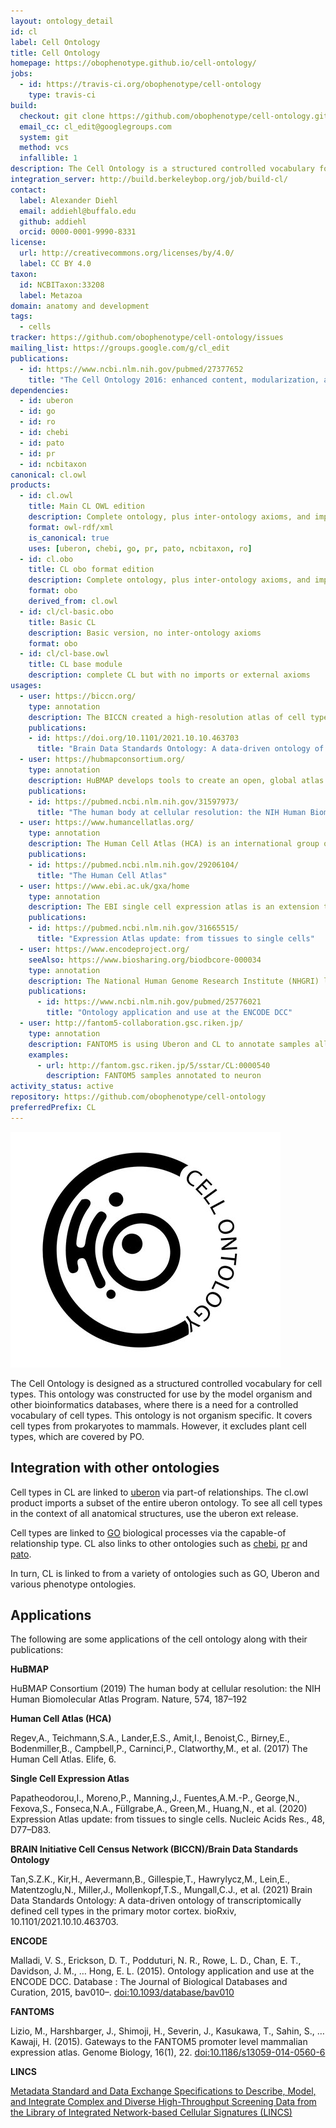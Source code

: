 ```yaml
---
layout: ontology_detail
id: cl
label: Cell Ontology
title: Cell Ontology
homepage: https://obophenotype.github.io/cell-ontology/
jobs:
  - id: https://travis-ci.org/obophenotype/cell-ontology
    type: travis-ci
build:
  checkout: git clone https://github.com/obophenotype/cell-ontology.git
  email_cc: cl_edit@googlegroups.com
  system: git
  method: vcs
  infallible: 1
description: The Cell Ontology is a structured controlled vocabulary for cell types in animals.
integration_server: http://build.berkeleybop.org/job/build-cl/
contact:
  label: Alexander Diehl
  email: addiehl@buffalo.edu
  github: addiehl
  orcid: 0000-0001-9990-8331
license:
  url: http://creativecommons.org/licenses/by/4.0/
  label: CC BY 4.0
taxon:
  id: NCBITaxon:33208
  label: Metazoa
domain: anatomy and development
tags:
  - cells
tracker: https://github.com/obophenotype/cell-ontology/issues
mailing_list: https://groups.google.com/g/cl_edit
publications:
  - id: https://www.ncbi.nlm.nih.gov/pubmed/27377652
    title: "The Cell Ontology 2016: enhanced content, modularization, and ontology interoperability."
dependencies:
  - id: uberon
  - id: go
  - id: ro
  - id: chebi
  - id: pato
  - id: pr
  - id: ncbitaxon
canonical: cl.owl
products:
  - id: cl.owl
    title: Main CL OWL edition
    description: Complete ontology, plus inter-ontology axioms, and imports modules
    format: owl-rdf/xml
    is_canonical: true
    uses: [uberon, chebi, go, pr, pato, ncbitaxon, ro]
  - id: cl.obo
    title: CL obo format edition
    description: Complete ontology, plus inter-ontology axioms, and imports modules merged in
    format: obo
    derived_from: cl.owl
  - id: cl/cl-basic.obo
    title: Basic CL
    description: Basic version, no inter-ontology axioms
    format: obo
  - id: cl/cl-base.owl
    title: CL base module
    description: complete CL but with no imports or external axioms
usages:
  - user: https://biccn.org/
    type: annotation
    description: The BICCN created a high-resolution atlas of cell types in the primary motor based on single cell transcriptomics. These cell types are represented in the brain data standards ontology which anchors to cell types in the cell ontology.
    publications:
    - id: https://doi.org/10.1101/2021.10.10.463703
      title: "Brain Data Standards Ontology: A data-driven ontology of transcriptomically defined cell types in the primary motor cortex"
  - user: https://hubmapconsortium.org/
    type: annotation
    description: HuBMAP develops tools to create an open, global atlas of the human body at the cellular level. The Cell Ontology is used in annotating cell types in the tools developed.
    publications:
    - id: https://pubmed.ncbi.nlm.nih.gov/31597973/
      title: "The human body at cellular resolution: the NIH Human Biomolecular Atlas Program."
  - user: https://www.humancellatlas.org/
    type: annotation
    description: The Human Cell Atlas (HCA) is an international group of researchers using a combination of these new technologies to create cellular reference maps. The HCA use CL to annotated cells in their reference maps. 
    publications:
    - id: https://pubmed.ncbi.nlm.nih.gov/29206104/
      title: "The Human Cell Atlas"
  - user: https://www.ebi.ac.uk/gxa/home
    type: annotation
    description: The EBI single cell expression atlas is an extension to EBI expression atlas that displays gene expression in single cells. Cell types in the single cell expression atlas linked with terms from the Cell Ontology.
    publications:
    - id: https://pubmed.ncbi.nlm.nih.gov/31665515/
      title: "Expression Atlas update: from tissues to single cells"
  - user: https://www.encodeproject.org/
    seeAlso: https://www.biosharing.org/biodbcore-000034
    type: annotation
    description: The National Human Genome Research Institute (NHGRI) launched a public research consortium named ENCODE, the Encyclopedia Of DNA Elements, in September 2003, to carry out a project to identify all functional elements in the human genome sequence. The ENCODE DCC uses Uberon to annotate samples
    publications:
      - id: https://www.ncbi.nlm.nih.gov/pubmed/25776021
        title: "Ontology application and use at the ENCODE DCC"
  - user: http://fantom5-collaboration.gsc.riken.jp/
    type: annotation
    description: FANTOM5 is using Uberon and CL to annotate samples allowing for transcriptome analyses with cell-type and tissue-level specificity.
    examples:
      - url: http://fantom.gsc.riken.jp/5/sstar/CL:0000540
        description: FANTOM5 samples annotated to neuron
activity_status: active
repository: https://github.com/obophenotype/cell-ontology
preferredPrefix: CL
---
```


![logo](/images/CL-logo.jpg)

The Cell Ontology is designed as a structured controlled vocabulary for cell types. This ontology was constructed for use by the model organism and other bioinformatics databases, where there is a need for a controlled vocabulary of cell types. This ontology is not organism specific. It covers cell types from prokaryotes to mammals. However, it excludes plant cell types, which are covered by PO.

## Integration with other ontologies

Cell types in CL are linked to [uberon](uberon.html) via part-of
relationships. The cl.owl product imports a subset of the entire
uberon ontology. To see all cell types in the context of all
anatomical structures, use the uberon ext release.

Cell types are linked to [GO](go.html) biological processes via the
capable-of relationship type. CL also links to other ontologies such
as [chebi](chebi.html), [pr](pr.html) and [pato](pato.html).

In turn, CL is linked to from a variety of ontologies such as GO,
Uberon and various phenotype ontologies.

## Applications

The following are some applications of the cell ontology along with their publications: 

**HuBMAP**

HuBMAP Consortium (2019) The human body at cellular resolution: the NIH Human Biomolecular Atlas Program. Nature, 574, 187–192

**Human Cell Atlas (HCA)**

Regev,A., Teichmann,S.A., Lander,E.S., Amit,I., Benoist,C., Birney,E., Bodenmiller,B., Campbell,P., Carninci,P., Clatworthy,M., et al. (2017) The Human Cell Atlas. Elife, 6.

**Single Cell Expression Atlas**

Papatheodorou,I., Moreno,P., Manning,J., Fuentes,A.M.-P., George,N., Fexova,S., Fonseca,N.A., Füllgrabe,A., Green,M., Huang,N., et al. (2020) Expression Atlas update: from tissues to single cells. Nucleic Acids Res., 48, D77–D83.

**BRAIN Initiative Cell Census Network (BICCN)/Brain Data Standards Ontology**

Tan,S.Z.K., Kir,H., Aevermann,B., Gillespie,T., Hawrylycz,M., Lein,E., Matentzoglu,N., Miller,J., Mollenkopf,T.S., Mungall,C.J., et al. (2021) Brain Data Standards Ontology: A data-driven ontology of transcriptomically defined cell types in the primary motor cortex. bioRxiv, 10.1101/2021.10.10.463703.

**ENCODE**

Malladi, V. S., Erickson, D. T., Podduturi, N. R., Rowe, L. D., Chan,
E. T., Davidson, J. M., … Hong, E. L. (2015). Ontology application and
use at the ENCODE DCC. Database : The Journal of Biological Databases
and Curation, 2015, bav010–. [doi:10.1093/database/bav010](https://doi.org/doi:10.1093/database/bav010)

**FANTOMS**

Lizio, M., Harshbarger, J., Shimoji, H., Severin, J., Kasukawa, T.,
Sahin, S., … Kawaji, H. (2015). Gateways to the FANTOM5 promoter level
mammalian expression atlas. Genome Biology, 16(1),
22. [doi:10.1186/s13059-014-0560-6](https://doi.org/doi:10.1186/s13059-014-0560-6)

**LINCS**

[Metadata Standard and Data Exchange Specifications
to Describe, Model, and Integrate Complex and Diverse High-Throughput
Screening Data from the Library of Integrated Network-based Cellular
Signatures
(LINCS)](http://jbx.sagepub.com/content/early/2014/02/11/1087057114522514.full)
